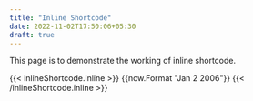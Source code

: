 ```yaml
---
title: "Inline Shortcode"
date: 2022-11-02T17:50:06+05:30
draft: true
---
```


This page is to demonstrate the working of inline shortcode.


{{< inlineShortcode.inline >}}
  {{now.Format "Jan 2 2006"}}
{{< /inlineShortcode.inline >}}
